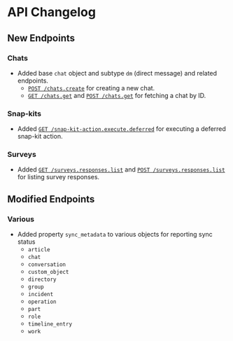 
# API Changelog

## New Endpoints

### Chats
- Added base `chat` object and subtype `dm` (direct message) and related endpoints.
  - [`POST /chats.create`](/beta/api-reference/chats/create) for creating a new chat.
  - [`GET /chats.get`](/beta/api-reference/chats/get) and [`POST /chats.get`](/beta/api-reference/chats/get-post) for fetching a chat by ID.

### Snap-kits
- Added [`GET /snap-kit-action.execute.deferred`](/beta/api-reference/surveys/responses-list) for executing a deferred snap-kit action.

### Surveys
- Added [`GET /surveys.responses.list`](/beta/api-reference/surveys/responses-list) and [`POST /surveys.responses.list`](/beta/api-reference/surveys/responses-list) for listing survey responses.

## Modified Endpoints

### Various
- Added property `sync_metadata` to various objects for reporting sync status
  - `article`
  - `chat`
  - `conversation`
  - `custom_object`
  - `directory`
  - `group`
  - `incident`
  - `operation`
  - `part`
  - `role`
  - `timeline_entry`
  - `work`
